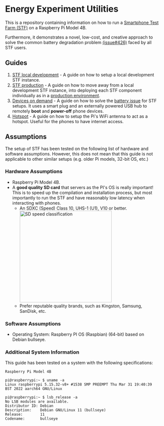 # Energy Experiment Utilities

This is a repository containing information on how to run a [Smartphone Test Farm (STF)](https://github.com/DeviceFarmer/stf) on a Raspberry Pi Model 4B. 

Furthermore, it demonstrates a novel, low-cost, and creative approach to solve the common battery degradation problem [(issue#426)](https://github.com/openstf/stf/issues/426) faced by all STF users.

## Guides

1. [STF local development](STF.md) - A guide on how to setup a local development STF instance.
2. [STF production](STF-production/README.md) - A guide on how to move away from a local development STF instance, into deploying each STF component individually as in a [production environment](https://github.com/DeviceFarmer/stf/blob/master/doc/DEPLOYMENT.md).
3. [Devices on demand](devices-ondemand/README.md) - A guide on how to solve the [battery issue](https://github.com/openstf/stf/issues/426) for STF setups. It uses a smart plug and an externally powered USB hub to remotely **boot** and **power-off** phone devices.
4. [Hotspot](hotspot/README.md)  - A guide on how to setup the Pi's WiFi antenna to act as a hotspot. Useful for the phones to have internet access.

## Assumptions

The setup of STF has been tested on the following list of hardware and software assumptions. However, this does not mean that this guide is not applicable to other similar setups (e.g. older Pi models, 32-bit OS, etc.)

### Hardware Assumptions

* Raspberry Pi Model 4B.
* A **good quality SD card** that servers as the PI's OS is really important! This is to speed up the compilation and installation process, but most importantly to run the STF and have reasonably low latency when interacting with phones.
  * An SDXC (Speed) Class 10, UHS-1 (U1), V10 or better.<br /><img src="https://static1.anpoimages.com/wordpress/wp-content/uploads/2017/05/nexus2cee_video_speed-class_01.jpg" alt="SD speed classification" width="300"/>
  * Prefer reputable quality brands, such as Kingston, Samsung, SanDisk, etc.

### Software Assumptions

* Operating System: Raspberry PI OS (Raspbian) (64-bit) based on Debian bullseye.

### Additional System Information

This guide has been tested on a system with the following specifications:

```log
Raspberry Pi Model 4B

pi@raspberrypi:~ $ uname -a
Linux raspberrypi 5.15.32-v8+ #1538 SMP PREEMPT Thu Mar 31 19:40:39 BST 2022 aarch64 GNU/Linux

pi@raspberrypi:~ $ lsb_release -a
No LSB modules are available.
Distributor ID: Debian
Description:    Debian GNU/Linux 11 (bullseye)
Release:        11
Codename:       bullseye
```
